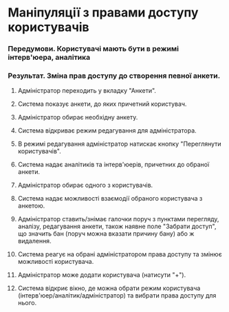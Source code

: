 # Маніпуляції з правами доступу користувачів

### Передумови. Користувачі мають бути в режимі інтерв'юера, аналітика

### Результат. Зміна прав доступу до створення певної анкети.

1. Адміністратор переходить у вкладку "Анкети".

2. Система показує анкети, до яких причетний користувач.

3. Адміністратор обирає необхідну анкету.

4. Система відкриває режим редагування для адміністратора.

5. В режимі редагування адміністратор натискає кнопку "Переглянути користувачів".

6. Система надає аналітиків та інтерв'юерів, причетних до обраної анкети.

7. Адміністратор обирає одного з користувачів.

8. Система надає можливості взаємодії обраного користувача з анкетою.

9. Адміністратор ставить/знімає галочки поруч з пунктами перегляду, аналізу, редагування анкети, також наявне поле "Забрати доступ", що значить бан (поруч можна вказати причину бану) або ж видалення.

10. Система реагує на обрані адміністратором права доступу та змінює можливості користувача.

11. Адміністратор може додати користувача (натисути "+").

12. Система відкриє вікно, де можна обрати режим користувача (інтерв'юер/аналітик/адміністратор) та вибрати права доступу для нього.
